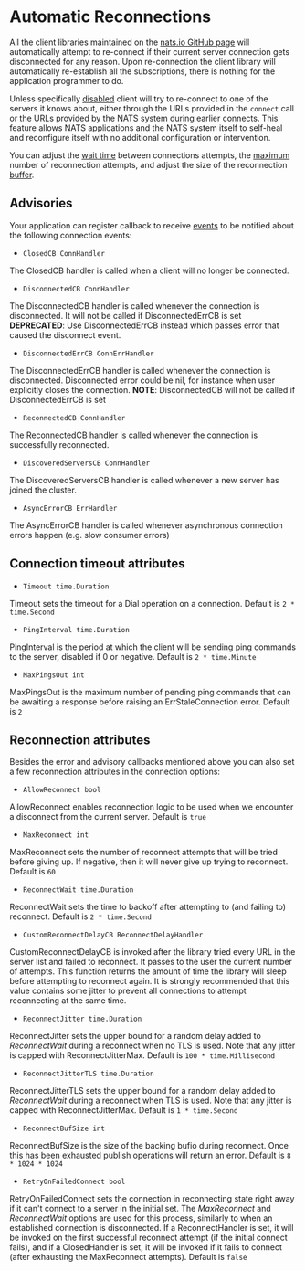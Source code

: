 # Automatic Reconnections

All the client libraries maintained on the [nats.io GitHub page](https://github.com/nats-io) will automatically attempt to re-connect if their current server connection gets disconnected for any reason. Upon re-connection the client library will automatically re-establish all the subscriptions, there is nothing for the application programmer to do.

Unless specifically [disabled](disable.md) client will try to re-connect to one of the servers it knows about, either through the URLs provided in the `connect` call or the URLs provided by the NATS system during earlier connects. This feature allows NATS applications and the NATS system itself to self-heal and reconfigure itself with no additional configuration or intervention.

You can adjust the [wait time](wait.md) between connections attempts, the [maximum](max.md) number of reconnection attempts, and adjust the size of the reconnection [buffer](buffer.md).
## Advisories

Your application can register callback to receive [events](events.md) to be notified about the following connection events:

* `ClosedCB ConnHandler`

The ClosedCB handler is called when a client will no longer be connected.

* `DisconnectedCB ConnHandler`

The DisconnectedCB handler is called whenever the connection is disconnected. It will not be called if DisconnectedErrCB is set
**DEPRECATED**: Use DisconnectedErrCB instead which passes error that caused the disconnect event.

* `DisconnectedErrCB ConnErrHandler`

The DisconnectedErrCB handler is called whenever the connection is disconnected. Disconnected error could be nil, for instance when user explicitly closes the connection.
**NOTE**: DisconnectedCB will not be called if DisconnectedErrCB is set

* `ReconnectedCB ConnHandler`

The ReconnectedCB handler is called whenever the connection is successfully reconnected.

* `DiscoveredServersCB ConnHandler`

The DiscoveredServersCB handler is called whenever a new server has joined the cluster. 

* `AsyncErrorCB ErrHandler`
  
The AsyncErrorCB handler is called whenever asynchronous connection errors happen (e.g. slow consumer errors)

## Connection timeout attributes

* `Timeout time.Duration`

Timeout sets the timeout for a Dial operation on a connection. Default is `2 * time.Second`
	
* `PingInterval time.Duration`

PingInterval is the period at which the client will be sending ping commands to the server, disabled if 0 or negative. Default is `2 * time.Minute`

* `MaxPingsOut int`

MaxPingsOut is the maximum number of pending ping commands that can be awaiting a response before raising an ErrStaleConnection error. Default is `2`

## Reconnection attributes

Besides the error and advisory callbacks mentioned above you can also set a few reconnection attributes in the connection options:

* `AllowReconnect bool`

AllowReconnect enables reconnection logic to be used when we encounter a disconnect from the current server. Default is `true`

* `MaxReconnect int`

MaxReconnect sets the number of reconnect attempts that will be tried before giving up. If negative, then it will never give up trying to reconnect. Default is `60`

* `ReconnectWait time.Duration`

ReconnectWait sets the time to backoff after attempting to (and failing to) reconnect. Default is `2 * time.Second`

* `CustomReconnectDelayCB ReconnectDelayHandler`
  
CustomReconnectDelayCB is invoked after the library tried every URL in the server list and failed to reconnect. It passes to the user the current number of attempts. This function returns the amount of time the library will sleep before attempting to reconnect again. It is strongly recommended that this value contains some jitter to prevent all connections to attempt reconnecting at the same time.

* `ReconnectJitter time.Duration`
  
ReconnectJitter sets the upper bound for a random delay added to *ReconnectWait* during a reconnect when no TLS is used. Note that any jitter is capped with ReconnectJitterMax. Default is `100 * time.Millisecond`

* `ReconnectJitterTLS time.Duration`

ReconnectJitterTLS sets the upper bound for a random delay added to *ReconnectWait* during a reconnect when TLS is used. Note that any jitter is capped with ReconnectJitterMax. Default is `1 * time.Second`

* `ReconnectBufSize int`

ReconnectBufSize is the size of the backing bufio during reconnect. Once this has been exhausted publish operations will return an error. Default is `8 * 1024 * 1024`

* `RetryOnFailedConnect bool`

RetryOnFailedConnect sets the connection in reconnecting state right away if it can't connect to a server in the initial set. The *MaxReconnect* and *ReconnectWait* options are used for this process, similarly to when an established connection is disconnected. If a ReconnectHandler is set, it will be invoked on the first successful reconnect attempt (if the initial connect fails), and if a ClosedHandler is set, it will be invoked if it fails to connect (after exhausting the MaxReconnect attempts). Default is `false`